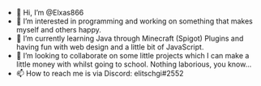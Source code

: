 - 👋 Hi, I’m @Elxas866
- 👀 I’m interested in programming and working on something that makes myself and others happy.
- 🌱 I’m currently learning Java through Minecraft (Spigot) Plugins and having fun with web design and a little bit of JavaScript.
- 💞️ I’m looking to collaborate on some little projects which I can make a little money with whilst going to school. Nothing laborious, you know...
- 📫 How to reach me is via Discord: elitschgi#2552

<!---
elitschgi/elitschgi is a ✨ special ✨ repository because its `README.md` (this file) appears on your GitHub profile.
You can click the Preview link to take a look at your changes.
--->
